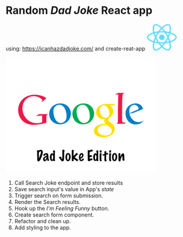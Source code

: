 # Random _Dad Joke_ React app

using: https://icanhazdadjoke.com/ and create-reat-app ![create-react-app](src/images/react-logo.png "create-reat-app")

![alt text][logo]

[logo]: src/images/google-logo-smaller.png "Google: Dad Joke Edition"


1. Call Search Joke endpoint and store results
2. Save search input's value in App's _state_
3. Trigger search on form submission.
4. Render the Search results.
5. Hook up the _I'm Feeling Funny_ button.
6. Create search form component.
7. Refactor and clean up.
8. Add styling to the app.

